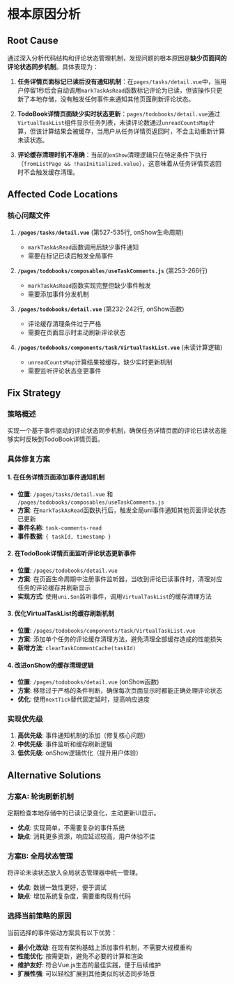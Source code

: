 # 根本原因分析

## Root Cause
通过深入分析代码结构和评论状态管理机制，发现问题的根本原因是**缺少页面间的评论状态同步机制**。具体表现为：

1. **任务详情页面标记已读后没有通知机制**：在`pages/tasks/detail.vue`中，当用户停留1秒后会自动调用`markTaskAsRead`函数标记评论为已读，但该操作只更新了本地存储，没有触发任何事件来通知其他页面刷新评论状态。

2. **TodoBook详情页面缺少实时状态更新**：`pages/todobooks/detail.vue`通过`VirtualTaskList`组件显示任务列表，未读评论数通过`unreadCountsMap`计算，但该计算结果会被缓存，当用户从任务详情页返回时，不会主动重新计算未读状态。

3. **评论缓存清理时机不准确**：当前的`onShow`清理逻辑只在特定条件下执行（`fromListPage && !hasInitialized.value`），这意味着从任务详情页返回时不会触发缓存清理。

## Affected Code Locations

### 核心问题文件
1. **`/pages/tasks/detail.vue`** (第527-535行, onShow生命周期)
   - `markTaskAsRead`函数调用后缺少事件通知
   - 需要在标记已读后触发全局事件

2. **`/pages/todobooks/composables/useTaskComments.js`** (第253-266行)
   - `markTaskAsRead`函数实现完整但缺少事件触发
   - 需要添加事件分发机制

3. **`/pages/todobooks/detail.vue`** (第232-242行, onShow函数)
   - 评论缓存清理条件过于严格
   - 需要在页面显示时主动刷新评论状态

4. **`/pages/todobooks/components/task/VirtualTaskList.vue`** (未读计算逻辑)
   - `unreadCountsMap`计算结果被缓存，缺少实时更新机制
   - 需要监听评论状态变更事件

## Fix Strategy

### 策略概述
实现一个基于事件驱动的评论状态同步机制，确保任务详情页面的评论已读状态能够实时反映到TodoBook详情页面。

### 具体修复方案

#### 1. 在任务详情页面添加事件通知机制
- **位置**: `/pages/tasks/detail.vue` 和 `/pages/todobooks/composables/useTaskComments.js`
- **方案**: 在`markTaskAsRead`函数执行后，触发全局uni事件通知其他页面评论状态已更新
- **事件名称**: `task-comments-read`
- **事件数据**: `{ taskId, timestamp }`

#### 2. 在TodoBook详情页面监听评论状态更新事件
- **位置**: `/pages/todobooks/detail.vue`
- **方案**: 在页面生命周期中注册事件监听器，当收到评论已读事件时，清理对应任务的评论缓存并刷新显示
- **实现方式**: 使用`uni.$on`监听事件，调用`VirtualTaskList`的缓存清理方法

#### 3. 优化VirtualTaskList的缓存刷新机制
- **位置**: `/pages/todobooks/components/task/VirtualTaskList.vue`
- **方案**: 添加单个任务的评论缓存清理方法，避免清理全部缓存造成的性能损失
- **新增方法**: `clearTaskCommentCache(taskId)`

#### 4. 改进onShow的缓存清理逻辑
- **位置**: `/pages/todobooks/detail.vue` (onShow函数)
- **方案**: 移除过于严格的条件判断，确保每次页面显示时都能正确处理评论状态
- **优化**: 使用`nextTick`替代固定延时，提高响应速度

### 实现优先级
1. **高优先级**: 事件通知机制的添加（修复核心问题）
2. **中优先级**: 事件监听和缓存刷新逻辑
3. **低优先级**: onShow逻辑优化（提升用户体验）

## Alternative Solutions

### 方案A: 轮询刷新机制
定期检查本地存储中的已读记录变化，主动更新UI显示。
- **优点**: 实现简单，不需要复杂的事件系统
- **缺点**: 消耗更多资源，响应延迟较高，用户体验不佳

### 方案B: 全局状态管理
将评论未读状态放入全局状态管理器中统一管理。
- **优点**: 数据一致性更好，便于调试
- **缺点**: 增加系统复杂度，需要重构现有代码

### 选择当前策略的原因
当前选择的事件驱动方案具有以下优势：
- **最小化改动**: 在现有架构基础上添加事件机制，不需要大规模重构
- **性能优化**: 按需更新，避免不必要的计算和渲染
- **维护友好**: 符合Vue.js生态的最佳实践，便于后续维护
- **扩展性强**: 可以轻松扩展到其他类似的状态同步场景